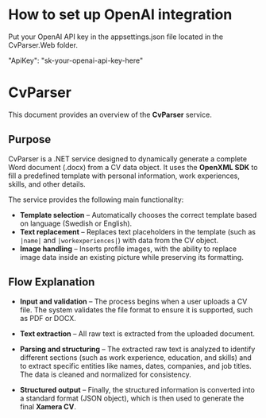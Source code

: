 # How to set up OpenAI integration
Put your OpenAI API key in the appsettings.json file located in the CvParser.Web folder. 

 "ApiKey": "sk-your-openai-api-key-here"


# CvParser

This document provides an overview of the **CvParser** service.

## Purpose

CvParser is a .NET service designed to dynamically generate a complete Word document (.docx) from a CV data object.
It uses the **OpenXML SDK** to fill a predefined template with personal information, work experiences, skills, and other details.

The service provides the following main functionality:

* **Template selection** – Automatically chooses the correct template based on language (Swedish or English).
* **Text replacement** – Replaces text placeholders in the template (such as `|name|` and `|workexperiences|`) with data from the CV object.
* **Image handling** – Inserts profile images, with the ability to replace image data inside an existing picture while preserving its formatting.

## Flow Explanation

* **Input and validation** – The process begins when a user uploads a CV file.
  The system validates the file format to ensure it is supported, such as PDF or DOCX.

* **Text extraction** – All raw text is extracted from the uploaded document.

* **Parsing and structuring** – The extracted raw text is analyzed to identify different sections
  (such as work experience, education, and skills) and to extract specific entities like names, dates, companies, and job titles.
  The data is cleaned and normalized for consistency.

* **Structured output** – Finally, the structured information is converted into a standard format (JSON object),
  which is then used to generate the final **Xamera CV**.

